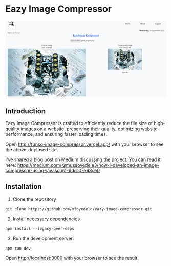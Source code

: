 ﻿# Eazy Image Compressor
![alt text](https://github.com/mfoyedele/eazy-image-compressor/blob/main/assets/eazy_image_sample.png?raw=true)

## Introduction
Eazy Image Compressor is crafted to efficiently reduce the file size of high-quality images on a website, preserving their quality, optimizing website performance, and ensuring faster loading times.

Open http://funso-image-compressor.vercel.app/ with your browser to see the above-deployed site.

I've shared a blog post on Medium discussing the project. You can read it here: https://medium.com/@musaoyedele3/how-i-developed-an-image-compressor-using-javascript-6dd107e68ce0

## Installation
1.   Clone the repository

```
git clone https://github.com/mfoyedele/eazy-image-compressor.git
```
2.   Install necessary dependencies
```
npm install --legacy-peer-deps
```
3.   Run the development server:
```
npm run dev
```

Open [http://localhost:3000](http://localhost:3000) with your browser to see the result.

